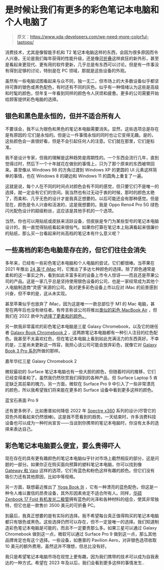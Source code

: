 # 是时候让我们有更多的彩色笔记本电脑和个人电脑了

> 原文：<https://www.xda-developers.com/we-need-more-colorful-laptops/>

消费技术，尤其是像智能手机和 T2 笔记本电脑这样的东西，会因为很多原因而令人兴奋。无论是我们每年获得的性能升级，还是像[可折叠](https://www.xda-developers.com/best-foldable-phones/)这样疯狂的新外形，甚至是看起来更现代、更有用的软件更新，几乎总是有东西可以讨论。但是有一件事没有得到足够的讨论，特别是在 PC 领域，那就是这些设备的外观。

虽然有一些电脑试图看起来与众不同，独一无二，但市场上的大多数设备似乎都坚持可靠的银色或黑色配色，有时还有不同的灰色。似乎有一种情绪认为这些是高级和时髦的颜色，但年复一年看到同样的颜色令人厌烦和疲惫。更多的公司需要开始给顾客提供彩色电脑的选择。

## 银色和黑色是永恒的，但并不适合所有人

不要误会，我不认为银色和黑色的笔记本电脑需要消失。显然，这些选项总是存在是有原因的:它们是永恒的。但是让一件事情永恒的同时也让它变得无趣。是的，这些颜色会一直很好看，但是不会引起任何人的注意。它们就在那里，它们是标准。

我不是设计专家，但我的理解是这种趋势是周期性的。一个东西会流行几年，直到觉得过时，然后下一个十年就花在做别的事情上，只为了那个原来的东西被带回来。甚至像从 Windows 98 的方角过渡到 Windows XP 的更圆的 UI 元素这样简单的事情，也在 Windows 8 的硬边和 Windows 11 的圆角上重复了一遍。

这就是说，每个人在不同的时间点对颜色会有不同的感觉，但只要它们不是唯一的选择，就一定会有它们的空间。我当然也有过无动于衷的时候，那时的颜色太艳了，而柔和、几乎无色的设计才是我真正想要的。以后可能还会有那种感觉。但是现在，颜色是令人兴奋和活泼的，这是我想要的。我是 Oppo Reno4 Pro 5G 绿色闪光配色设计的超级粉丝，这应该是其他手机的一个选项。

当然，你也可以用贴纸或皮肤来活跃设备，但皮肤是专门为某些型号的笔记本电脑设计的，我一直觉得贴纸看起来很俗气。如果你打算在笔记本上贴满看起来很廉价的贴纸，那么买一台看起来时尚高档的笔记本有什么意义呢？

## 一些高档的彩色电脑是存在的，但它们往往会消失

多年来，已经有一些彩色笔记本电脑和个人电脑的尝试，它们都很棒。当苹果在 2021 年推出 [24 英寸 iMac](https://www.xda-developers.com/imac-24-inch-review/) 时，它推出了多达七种颜色的选择。除了颜色通常是柔和的这一事实之外，看到如此丰富多彩的设备上市令人惊讶——而且还是苹果公司的产品。这是一家几乎总是坚持使用银色设备的公司，也是一家经常成为其他个人电脑制造商“灵感”来源的公司。我对更多彩色设备上市以应对 iMac 的前景感到兴奋，但不幸的是，这从未实现。

甚至苹果似乎也放弃了 iMac，因为这是唯一一款总部位于 M1 的 Mac 电脑，甚至在两年后也没有继任者。有传言称该公司将推出[类似的彩色 MacBook Air](https://www.xda-developers.com/redesigned-macbook-air-mass-production-third-quarter-2022/) ，但我们在 2022 款中为[选择了更柔和的颜色。](https://www.xda-developers.com/macbook-air-2022-colors/)

另一款我非常喜欢的彩色笔记本电脑是三星 Galaxy Chromebook，以及它的继任者 [Galaxy Book Chromebook 2](https://www.xda-developers.com/samsung-galaxy-chromebook-2-review/) ，这两款笔记本电脑都有一种引人注目的红色配色。我甚至不太喜欢红色，但在笔记本电脑上看到如此充满活力的东西真好。不幸的是，三星尚未更新这一阵容，我担心该公司可能会放弃彩色，就像它对 [Galaxy Book 3 Pro 系列](https://www.xda-developers.com/samsung-galaxy-book-3-pro-review/)所做的那样。

嘉年华红三星 Galaxy Chromebook 2

微软最初的 Surface 笔记本电脑也有一些大胆的颜色，但随着时间的推移，它们已经变得柔和了。虽然我仍然欣赏我们得到的各种产品，但 Surface Laptop 5 肯定缺乏其前辈的魄力。另一方面，微软在 Surface Pro 9 中引入了一些非常漂亮的颜色，所以我希望我们将来能在更多的 Surface 设备中看到更多这样的颜色。

蓝宝石表面 Pro 9

还有更多例子，比如惠普如何降低 2022 年 [Spectre x360](https://www.xda-developers.com/hp-spectre-x360-13-5-review/) 系列的设计(尽管它的双色外观看起来仍然很棒)。这是我不愿看到的趋势。一天结束时，许多消费科技设备也可以成为一种时尚宣言——当谈到你携带的笔记本电脑时，你没有太多的选择来表达自己。

## 彩色笔记本电脑要么便宜，要么贵得吓人

现在存在的具有更有趣颜色的笔记本电脑似乎针对市场上截然相反的部分，这是问题的一部分。如果你正在购买面向预算的塑料笔记本电脑，你可以找到像 [Gateway 和 Vaio](https://www.xda-developers.com/vaio-gateway-ces-2023/) 这样的选项，它们有蓝色和粉色这样有趣的颜色。但它们没有吸引力还有其他原因，比如中等规格。

另一方面，联想最近推出了 [Yoga Book 9i](https://www.xda-developers.com/lenovo-yoga-book-9i-dual-screen-ces-2023/) ，它有一种漂亮的蓝色配色，但这是一种令人难以置信的昂贵设备，其外形因素肯定不适合所有人。同样，[华硕 Zenbook 17 Fold 有机发光二极管](https://www.xda-developers.com/asus-zenbook-17-fold-oled-review/)拥有蓝色的光泽和各种材料的组合，使其非常独特，但它也是一款售价 3500 美元的可折叠 PC。

到最后，我真正想要的是有实际的选择。我不希望每台真正值得购买的笔记本电脑都只有银色或黑色。这些选择仍然可以存在，但不一定是唯一的选择。我们知道制造彩色笔记本电脑是可能的，而且不一定要贵那么多。如果三星可以通过 Galaxy Chromebook 做到这一点，微软可以通过 Surface Pro 9 做到这一点，那么其他品牌肯定也有这个选择。一些设备，如惠普的 Pavilion Aero，对非银色选项收取 10 美元的额外费用，虽然这并不理想，但总比没有好。

我只是希望笔记本电脑市场在视觉上更有趣，因为我们携带的技术可以成为自我表达的一种方式。希望在 2023 年及以后，我们会看到更多这样的事情发生..